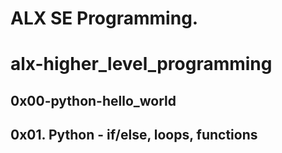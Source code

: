 # ALX SE Programming.
# alx-higher_level_programming
## 0x00-python-hello_world
## 0x01. Python - if/else, loops, functions
